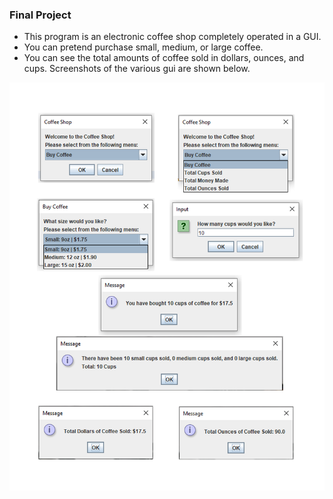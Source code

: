 ### Final Project
- This program is an electronic coffee shop completely operated in a GUI. 
- You can pretend purchase small, medium, or large coffee. 
- You can see the total amounts of coffee sold in dollars, ounces, and cups.
Screenshots of the various gui are shown below.

![show gui](show-gui.png) <br>
